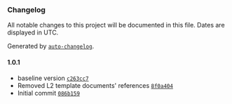 ### Changelog

All notable changes to this project will be documented in this file. Dates are displayed in UTC.

Generated by [`auto-changelog`](https://github.com/CookPete/auto-changelog).

#### 1.0.1

- baseline version [`c263cc7`](https://rdkcentral-github.com/rdkcentral/rdk-halif-test-rmf_audio_capture/commit/c263cc7fd65d914c9d6184af151a00d7f6980c43)
- Removed L2 template documents' references [`8f0a404`](https://rdkcentral-github.com/rdkcentral/rdk-halif-test-rmf_audio_capture/commit/8f0a40452012dfb47f64fe6f74c8fb03ce0b56ca)
- Initial commit [`086b159`](https://rdkcentral-github.com/rdkcentral/rdk-halif-test-rmf_audio_capture/commit/086b159f605e0e1b401df9749a25acbc0167a0e5)
